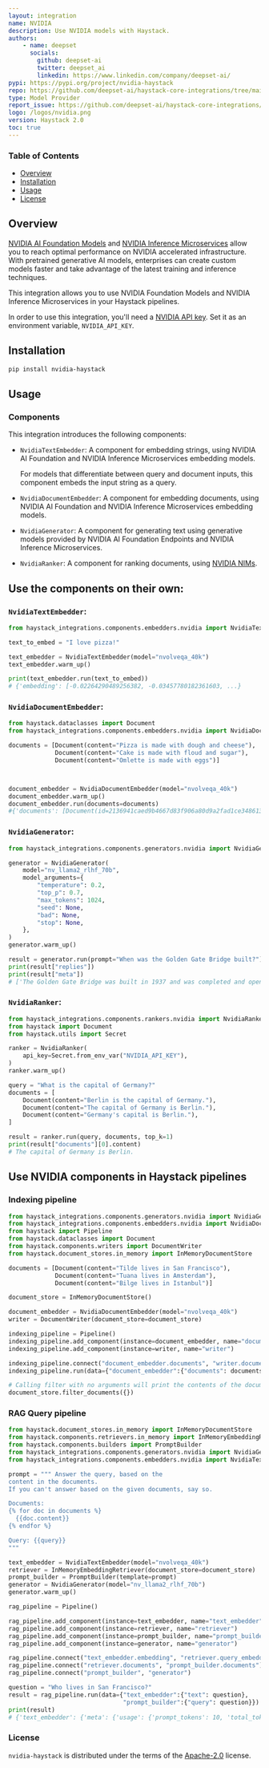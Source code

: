 ```yaml
---
layout: integration
name: NVIDIA
description: Use NVIDIA models with Haystack.
authors:
    - name: deepset
      socials:
        github: deepset-ai
        twitter: deepset_ai
        linkedin: https://www.linkedin.com/company/deepset-ai/
pypi: https://pypi.org/project/nvidia-haystack
repo: https://github.com/deepset-ai/haystack-core-integrations/tree/main/integrations/nvidia
type: Model Provider
report_issue: https://github.com/deepset-ai/haystack-core-integrations/issues
logo: /logos/nvidia.png
version: Haystack 2.0
toc: true
---
```

### **Table of Contents**
- [Overview](#overview)
- [Installation](#installation)
- [Usage](#usage)
- [License](#license)

## Overview

[NVIDIA AI Foundation Models](https://www.nvidia.com/en-us/ai-data-science/foundation-models/) and [NVIDIA Inference Microservices](https://build.nvidia.com/explore/discover) allow you to reach optimal performance on NVIDIA accelerated infrastructure. With pretrained generative AI models, enterprises can create custom models faster and take advantage of the latest training and inference techniques. 

This integration allows you to use NVIDIA Foundation Models and NVIDIA Inference Microservices in your Haystack pipelines.


In order to use this integration, you'll need a [NVIDIA API key](https://org.ngc.nvidia.com/setup). Set it as an environment variable, `NVIDIA_API_KEY`.

## Installation

```bash
pip install nvidia-haystack
```

## Usage
### Components
This integration introduces the following components:

- `NvidiaTextEmbedder`: 
    A component for embedding strings, using NVIDIA AI Foundation and NVIDIA Inference Microservices embedding models.

    For models that differentiate between query and document inputs,
    this component embeds the input string as a query.
  
- `NvidiaDocumentEmbedder`:
    A component for embedding documents, using NVIDIA AI Foundation and NVIDIA Inference Microservices embedding models.

- `NvidiaGenerator`:     A component for generating text using generative models provided by NVIDIA AI Foundation Endpoints and NVIDIA Inference Microservices.

- `NvidiaRanker`: A component for ranking documents, using [NVIDIA NIMs](https://ai.nvidia.com).

## Use the components on their own:
  
### `NvidiaTextEmbedder`:

```python
from haystack_integrations.components.embedders.nvidia import NvidiaTextEmbedder

text_to_embed = "I love pizza!"

text_embedder = NvidiaTextEmbedder(model="nvolveqa_40k")
text_embedder.warm_up()

print(text_embedder.run(text_to_embed))
# {'embedding': [-0.02264290489256382, -0.03457780182361603, ...}

```
### `NvidiaDocumentEmbedder`:
```python
from haystack.dataclasses import Document
from haystack_integrations.components.embedders.nvidia import NvidiaDocumentEmbedder

documents = [Document(content="Pizza is made with dough and cheese"),
             Document(content="Cake is made with floud and sugar"),
             Document(content="Omlette is made with eggs")]



document_embedder = NvidiaDocumentEmbedder(model="nvolveqa_40k")
document_embedder.warm_up()
document_embedder.run(documents=documents)
#{'documents': [Document(id=2136941caed9b4667d83f906a80d9a2fad1ce34861392889016830ac8738e6c4, content: 'Pizza is made with dough and cheese', embedding: vector of size 1024), ... 'meta': {'usage': {'prompt_tokens': 36, 'total_tokens': 36}}}
```


### `NvidiaGenerator`:

```python
from haystack_integrations.components.generators.nvidia import NvidiaGenerator

generator = NvidiaGenerator(
    model="nv_llama2_rlhf_70b",
    model_arguments={
        "temperature": 0.2,
        "top_p": 0.7,
        "max_tokens": 1024,
        "seed": None,
        "bad": None,
        "stop": None,
    },
)
generator.warm_up()

result = generator.run(prompt="When was the Golden Gate Bridge built?")
print(result["replies"])
print(result["meta"])
# ['The Golden Gate Bridge was built in 1937 and was completed and opened to the public on May 29, 1937....'[{'role': 'assistant', 'finish_reason': 'stop'}]
```


### `NvidiaRanker`:

```python
from haystack_integrations.components.rankers.nvidia import NvidiaRanker
from haystack import Document
from haystack.utils import Secret

ranker = NvidiaRanker(
    api_key=Secret.from_env_var("NVIDIA_API_KEY"),
)
ranker.warm_up()

query = "What is the capital of Germany?"
documents = [
    Document(content="Berlin is the capital of Germany."),
    Document(content="The capital of Germany is Berlin."),
    Document(content="Germany's capital is Berlin."),
]

result = ranker.run(query, documents, top_k=1)
print(result["documents"][0].content)
# The capital of Germany is Berlin.
```

## Use NVIDIA components in Haystack pipelines

### Indexing pipeline
```python
from haystack_integrations.components.generators.nvidia import NvidiaGenerator
from haystack_integrations.components.embedders.nvidia import NvidiaDocumentEmbedder
from haystack import Pipeline
from haystack.dataclasses import Document
from haystack.components.writers import DocumentWriter
from haystack.document_stores.in_memory import InMemoryDocumentStore

documents = [Document(content="Tilde lives in San Francisco"),
             Document(content="Tuana lives in Amsterdam"),
             Document(content="Bilge lives in Istanbul")]

document_store = InMemoryDocumentStore()

document_embedder = NvidiaDocumentEmbedder(model="nvolveqa_40k")
writer = DocumentWriter(document_store=document_store)

indexing_pipeline = Pipeline()
indexing_pipeline.add_component(instance=document_embedder, name="document_embedder")
indexing_pipeline.add_component(instance=writer, name="writer")

indexing_pipeline.connect("document_embedder.documents", "writer.documents")
indexing_pipeline.run(data={"document_embedder":{"documents": documents}})

# Calling filter with no arguments will print the contents of the document store
document_store.filter_documents({})

```

### RAG Query pipeline
```python
from haystack.document_stores.in_memory import InMemoryDocumentStore
from haystack.components.retrievers.in_memory import InMemoryEmbeddingRetriever
from haystack.components.builders import PromptBuilder
from haystack_integrations.components.generators.nvidia import NvidiaGenerator
from haystack_integrations.components.embedders.nvidia import NvidiaTextEmbedder

prompt = """ Answer the query, based on the
content in the documents.
If you can't answer based on the given documents, say so.

Documents:
{% for doc in documents %}
  {{doc.content}}
{% endfor %}

Query: {{query}}
"""

text_embedder = NvidiaTextEmbedder(model="nvolveqa_40k")
retriever = InMemoryEmbeddingRetriever(document_store=document_store)
prompt_builder = PromptBuilder(template=prompt)
generator = NvidiaGenerator(model="nv_llama2_rlhf_70b")
generator.warm_up()

rag_pipeline = Pipeline()

rag_pipeline.add_component(instance=text_embedder, name="text_embedder")
rag_pipeline.add_component(instance=retriever, name="retriever")
rag_pipeline.add_component(instance=prompt_builder, name="prompt_builder")
rag_pipeline.add_component(instance=generator, name="generator")

rag_pipeline.connect("text_embedder.embedding", "retriever.query_embedding")
rag_pipeline.connect("retriever.documents", "prompt_builder.documents")
rag_pipeline.connect("prompt_builder", "generator")

question = "Who lives in San Francisco?"
result = rag_pipeline.run(data={"text_embedder":{"text": question},
                                "prompt_builder":{"query": question}})
print(result)
# {'text_embedder': {'meta': {'usage': {'prompt_tokens': 10, 'total_tokens': 10}}}, 'generator': {'replies': ['Tilde'], 'meta': [{'role': 'assistant', 'finish_reason': 'stop'}], 'usage': {'completion_tokens': 3, 'prompt_tokens': 101, 'total_tokens': 104}}}

```

### License

`nvidia-haystack` is distributed under the terms of the [Apache-2.0](https://spdx.org/licenses/Apache-2.0.html) license.
